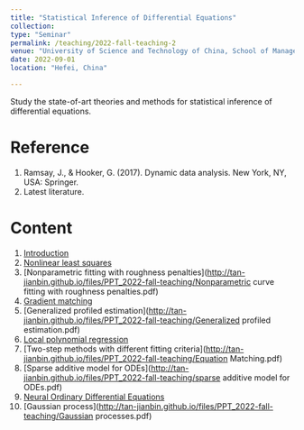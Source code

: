 ```yaml
---
title: "Statistical Inference of Differential Equations"
collection: 
type: "Seminar"
permalink: /teaching/2022-fall-teaching-2
venue: "University of Science and Technology of China, School of Management"
date: 2022-09-01
location: "Hefei, China"

---         
```


Study the state-of-art theories and methods for statistical inference of differential equations.

Reference
======

1. Ramsay, J., & Hooker, G. (2017). Dynamic data analysis. New York, NY, USA: Springer.
2. Latest literature.

Content 
======

1. [Introduction](http://tan-jianbin.github.io/files/PPT_2022-fall-teaching/Introduction.pdf)
2. [Nonlinear least squares](http://tan-jianbin.github.io/files/PPT_2022-fall-teaching/Nonlinear_Least_Squares.pdf)
3. [Nonparametric fitting with roughness penalties](http://tan-jianbin.github.io/files/PPT_2022-fall-teaching/Nonparametric curve fitting with roughness penalties.pdf)
4. [Gradient matching](http://tan-jianbin.github.io/files/PPT_2022-fall-teaching/Gradient_Matching.pdf)
5. [Generalized profiled estimation](http://tan-jianbin.github.io/files/PPT_2022-fall-teaching/Generalized profiled estimation.pdf)
6. [Local polynomial regression](http://tan-jianbin.github.io/files/PPT_2022-fall-teaching/Local_Polynomial.pdf)
7. [Two-step methods with different fitting criteria](http://tan-jianbin.github.io/files/PPT_2022-fall-teaching/Equation Matching.pdf)
8. [Sparse additive model for ODEs](http://tan-jianbin.github.io/files/PPT_2022-fall-teaching/sparse additive model for ODEs.pdf)
9. [Neural Ordinary Differential Equations](http://tan-jianbin.github.io/files/PPT_2022-fall-teaching/NODE-slides.pdf)
10. [Gaussian process](http://tan-jianbin.github.io/files/PPT_2022-fall-teaching/Gaussian processes.pdf)

